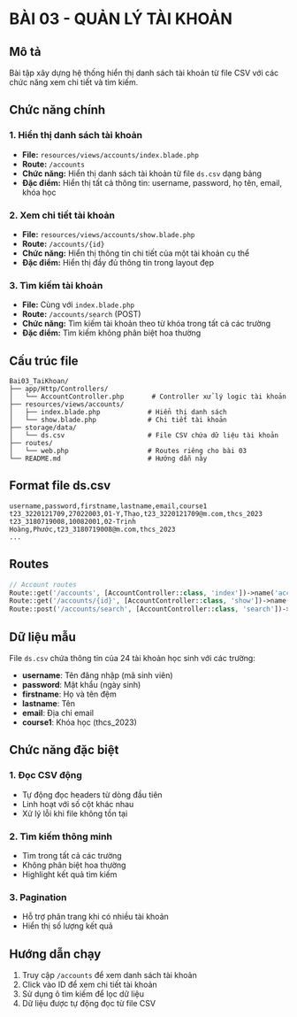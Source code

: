 # BÀI 03 - QUẢN LÝ TÀI KHOẢN

## Mô tả

Bài tập xây dựng hệ thống hiển thị danh sách tài khoản từ file CSV với các chức năng xem chi tiết và tìm kiếm.

## Chức năng chính

### 1. Hiển thị danh sách tài khoản
- **File:** `resources/views/accounts/index.blade.php`
- **Route:** `/accounts`
- **Chức năng:** Hiển thị danh sách tài khoản từ file `ds.csv` dạng bảng
- **Đặc điểm:** Hiển thị tất cả thông tin: username, password, họ tên, email, khóa học

### 2. Xem chi tiết tài khoản
- **File:** `resources/views/accounts/show.blade.php`
- **Route:** `/accounts/{id}`
- **Chức năng:** Hiển thị thông tin chi tiết của một tài khoản cụ thể
- **Đặc điểm:** Hiển thị đầy đủ thông tin trong layout đẹp

### 3. Tìm kiếm tài khoản
- **File:** Cùng với `index.blade.php`
- **Route:** `/accounts/search` (POST)
- **Chức năng:** Tìm kiếm tài khoản theo từ khóa trong tất cả các trường
- **Đặc điểm:** Tìm kiếm không phân biệt hoa thường

## Cấu trúc file

```
Bai03_TaiKhoan/
├── app/Http/Controllers/
│   └── AccountController.php       # Controller xử lý logic tài khoản
├── resources/views/accounts/
│   ├── index.blade.php            # Hiển thị danh sách
│   └── show.blade.php             # Chi tiết tài khoản
├── storage/data/
│   └── ds.csv                     # File CSV chứa dữ liệu tài khoản
├── routes/
│   └── web.php                    # Routes riêng cho bài 03
└── README.md                      # Hướng dẫn này
```

## Format file ds.csv

```csv
username,password,firstname,lastname,email,course1
t23_3220121709,27022003,01-Y,Thạo,t23_3220121709@m.com,thcs_2023
t23_3180719008,10082001,02-Trịnh Hoàng,Phước,t23_3180719008@m.com,thcs_2023
...
```

## Routes

```php
// Account routes
Route::get('/accounts', [AccountController::class, 'index'])->name('accounts.index');
Route::get('/accounts/{id}', [AccountController::class, 'show'])->name('accounts.show');
Route::post('/accounts/search', [AccountController::class, 'search'])->name('accounts.search');
```

## Dữ liệu mẫu

File `ds.csv` chứa thông tin của 24 tài khoản học sinh với các trường:
- **username**: Tên đăng nhập (mã sinh viên)
- **password**: Mật khẩu (ngày sinh)
- **firstname**: Họ và tên đệm
- **lastname**: Tên
- **email**: Địa chỉ email
- **course1**: Khóa học (thcs_2023)

## Chức năng đặc biệt

### 1. Đọc CSV động
- Tự động đọc headers từ dòng đầu tiên
- Linh hoạt với số cột khác nhau
- Xử lý lỗi khi file không tồn tại

### 2. Tìm kiếm thông minh
- Tìm trong tất cả các trường
- Không phân biệt hoa thường
- Highlight kết quả tìm kiếm

### 3. Pagination
- Hỗ trợ phân trang khi có nhiều tài khoản
- Hiển thị số lượng kết quả

## Hướng dẫn chạy

1. Truy cập `/accounts` để xem danh sách tài khoản
2. Click vào ID để xem chi tiết tài khoản
3. Sử dụng ô tìm kiếm để lọc dữ liệu
4. Dữ liệu được tự động đọc từ file CSV